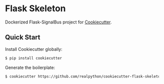 # Flask Skeleton

Dockerized Flask-SignalBus project for [Cookiecutter](https://github.com/audreyr/cookiecutter).

## Quick Start

Install Cookiecutter globally:

```sh
$ pip install cookiecutter
```

Generate the boilerplate:

```sh
$ cookiecutter https://github.com/realpython/cookiecutter-flask-skeleton.git
```
